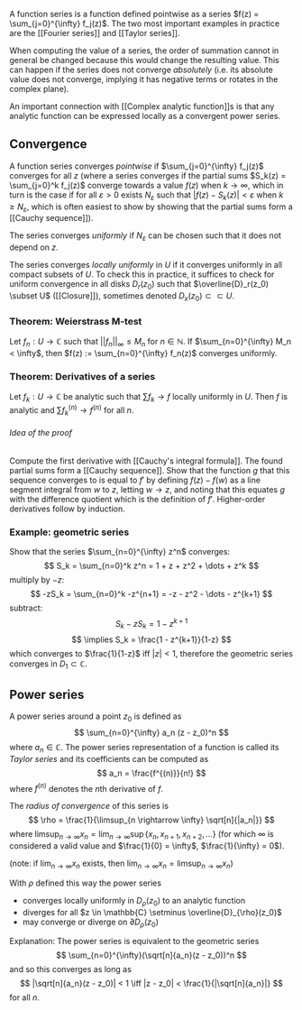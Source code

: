 A function series is a function
defined pointwise as a series $f(z) = \sum_{j=0}^{\infty} f_j(z)$.
The two most important examples in practice
are the [[Fourier series]] and [[Taylor series]].

When computing the value of a series,
the order of summation cannot in general be changed
because this would change the resulting value.
This can happen if the series does not converge _absolutely_
(i.e. its absolute value does not converge,
implying it has negative terms or rotates in the complex plane).

An important connection with [[Complex analytic function]]s
is that any analytic function
can be expressed locally as a convergent power series.

## Convergence

A function series converges _pointwise_
if $\sum_{j=0}^{\infty} f_j(z)$ converges for all $z$
(where a series converges if the partial sums
$S_k(z) = \sum_{j=0}^k f_j(z)$ converge towards a value $f(z)$ when $k \rightarrow \infty$,
which in turn is the case if for all $\varepsilon > 0$
exists $N_{\varepsilon}$ such that $|f(z) - S_k(z)| < \varepsilon$ when $k \geq N_{\varepsilon}$,
which is often easiest to show by showing that
the partial sums form a [[Cauchy sequence]]).

The series converges _uniformly_
if $N_{\varepsilon}$ can be chosen such that it does not depend on $z$.

The series converges _locally uniformly_ in $U$
if it converges uniformly in all compact subsets of $U$.
To check this in practice, it suffices to check for uniform convergence
in all disks $D_r(z_0)$ such that $\overline{D}_r(z_0) \subset U$ ([[Closure]]),
sometimes denoted $D_x(z_0) \subset \subset U$.

### Theorem: Weierstrass M-test

Let $f_n : U \rightarrow \mathbb{C}$ such that $||f_n||_{\infty} \leq M_n$ for $n \in \mathbb{N}$.
If $\sum_{n=0}^{\infty} M_n < \infty$, then $f(z) := \sum_{n=0}^{\infty} f_n(z)$ converges uniformly.

### Theorem: Derivatives of a series

Let $f_k : U \rightarrow \mathbb{C}$ be analytic such that $\sum f_k \rightarrow f$
locally uniformly in $U$.
Then $f$ is analytic and $\sum f_k^{(n)} \rightarrow f^{(n)}$ for all $n$.
###### Idea of the proof
Compute the first derivative with [[Cauchy's integral formula]].
The found partial sums form a [[Cauchy sequence]].
Show that the function $g$ that this sequence converges to is equal to $f'$
by defining $f(z) - f(w)$ as a line segment integral from $w$ to $z$,
letting $w \rightarrow z$, and noting that this equates $g$ with the difference quotient
which is the definition of $f'$.
Higher-order derivatives follow by induction.


### Example: geometric series

Show that the series $\sum_{n=0}^{\infty} z^n$ converges:
$$
S_k = \sum_{n=0}^k z^n = 1 + z + z^2 + \dots + z^k
$$
multiply by $-z$:
$$
-zS_k = \sum_{n=0}^k -z^{n+1} = -z - z^2 - \dots - z^{k+1}
$$
subtract:
$$
S_k - zS_k = 1 - z^{k+1}
$$
$$
\implies S_k = \frac{1 - z^{k+1}}{1-z}
$$
which converges to $\frac{1}{1-z}$ iff $|z| < 1$,
therefore the geometric series converges in $D_1 \subset \mathbb{C}$.

## Power series

A power series around a point $z_0$ is defined as
$$
\sum_{n=0}^{\infty} a_n (z - z_0)^n
$$
where $a_n \in \mathbb{C}$.
The power series representation of a function
is called its _Taylor series_
and its coefficients can be computed as
$$
a_n = \frac{f^{(n)}}{n!}
$$
where $f^{(n)}$ denotes the $n$th derivative of $f$.

The _radius of convergence_ of this series is
$$
\rho = \frac{1}{\limsup_{n \rightarrow \infty} \sqrt[n]{|a_n|}}
$$
where $\limsup_{n \rightarrow \infty} x_n = \lim_{n \rightarrow \infty} \sup \{x_n, x_{n+1}, x_{n+2}, \dots\}$
(for which $\infty$ is considered a valid value and $\frac{1}{0} = \infty$, $\frac{1}{\infty} = 0$).

(note: if $\lim_{n \rightarrow \infty} x_n$ exists, then $\lim_{n \rightarrow \infty} x_n = \limsup_{n \rightarrow \infty} x_n$)

With $\rho$ defined this way the power series
- converges locally uniformly in $D_{\rho}(z_0)$ to an analytic function
- diverges for all $z \in \mathbb{C} \setminus \overline{D}_{\rho}(z_0)$
- may converge or diverge on $\partial D_{\rho}(z_0)$

Explanation:
The power series is equivalent to the geometric series
$$
\sum_{n=0}^{\infty}(\sqrt[n]{a_n}(z - z_0))^n
$$
and so this converges as long as
$$
|\sqrt[n]{a_n}(z - z_0)| < 1 \iff |z - z_0| < \frac{1}{|\sqrt[n]{a_n}|}
$$
for all $n$.
